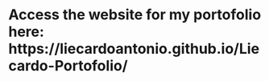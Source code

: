 <h1>Access the website for my portofolio here: https://liecardoantonio.github.io/Liecardo-Portofolio/</h1>
